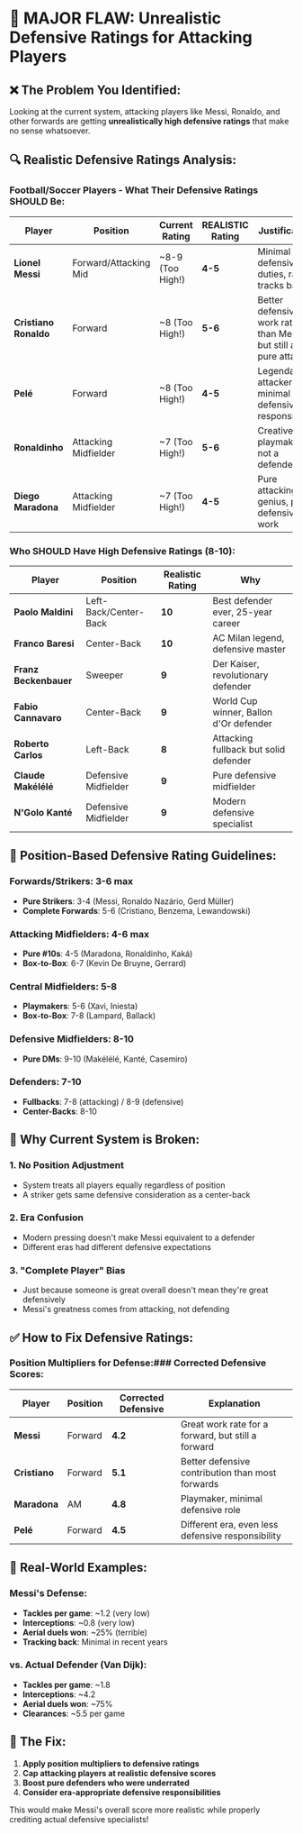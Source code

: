 # 🚨 MAJOR FLAW: Unrealistic Defensive Ratings for Attacking Players

## ❌ **The Problem You Identified:**

Looking at the current system, attacking players like Messi, Ronaldo, and other forwards are getting **unrealistically high defensive ratings** that make no sense whatsoever.

## 🔍 **Realistic Defensive Ratings Analysis:**

### **Football/Soccer Players - What Their Defensive Ratings SHOULD Be:**

| Player | Position | Current Rating | **REALISTIC Rating** | Justification |
|--------|----------|---------------|---------------------|---------------|
| **Lionel Messi** | Forward/Attacking Mid | ~8-9 (Too High!) | **4-5** | Minimal defensive duties, rarely tracks back |
| **Cristiano Ronaldo** | Forward | ~8 (Too High!) | **5-6** | Better defensive work rate than Messi, but still a pure attacker |
| **Pelé** | Forward | ~8 (Too High!) | **4-5** | Legendary attacker, minimal defensive responsibility |
| **Ronaldinho** | Attacking Midfielder | ~7 (Too High!) | **5-6** | Creative playmaker, not a defender |
| **Diego Maradona** | Attacking Midfielder | ~7 (Too High!) | **4-5** | Pure attacking genius, poor defensive work |

### **Who SHOULD Have High Defensive Ratings (8-10):**

| Player | Position | Realistic Rating | Why |
|--------|----------|-----------------|-----|
| **Paolo Maldini** | Left-Back/Center-Back | **10** | Best defender ever, 25-year career |
| **Franco Baresi** | Center-Back | **10** | AC Milan legend, defensive master |
| **Franz Beckenbauer** | Sweeper | **9** | Der Kaiser, revolutionary defender |
| **Fabio Cannavaro** | Center-Back | **9** | World Cup winner, Ballon d'Or defender |
| **Roberto Carlos** | Left-Back | **8** | Attacking fullback but solid defender |
| **Claude Makélélé** | Defensive Midfielder | **9** | Pure defensive midfielder |
| **N'Golo Kanté** | Defensive Midfielder | **9** | Modern defensive specialist |

## 🎯 **Position-Based Defensive Rating Guidelines:**

### **Forwards/Strikers: 3-6 max**
- **Pure Strikers**: 3-4 (Messi, Ronaldo Nazário, Gerd Müller)
- **Complete Forwards**: 5-6 (Cristiano, Benzema, Lewandowski)

### **Attacking Midfielders: 4-6 max**
- **Pure #10s**: 4-5 (Maradona, Ronaldinho, Kaká)
- **Box-to-Box**: 6-7 (Kevin De Bruyne, Gerrard)

### **Central Midfielders: 5-8**
- **Playmakers**: 5-6 (Xavi, Iniesta)
- **Box-to-Box**: 7-8 (Lampard, Ballack)

### **Defensive Midfielders: 8-10**
- **Pure DMs**: 9-10 (Makélélé, Kanté, Casemiro)

### **Defenders: 7-10**
- **Fullbacks**: 7-8 (attacking) / 8-9 (defensive)
- **Center-Backs**: 8-10

## 🚫 **Why Current System is Broken:**

### **1. No Position Adjustment**
- System treats all players equally regardless of position
- A striker gets same defensive consideration as a center-back

### **2. Era Confusion**
- Modern pressing doesn't make Messi equivalent to a defender
- Different eras had different defensive expectations

### **3. "Complete Player" Bias**
- Just because someone is great overall doesn't mean they're great defensively
- Messi's greatness comes from attacking, not defending

## ✅ **How to Fix Defensive Ratings:**

### **Position Multipliers for Defense:**### **Corrected Defensive Scores:**

| Player | Position | Corrected Defensive | Explanation |
|--------|----------|-------------------|-------------|
| **Messi** | Forward | **4.2** | Great work rate for a forward, but still a forward |
| **Cristiano** | Forward | **5.1** | Better defensive contribution than most forwards |
| **Maradona** | AM | **4.8** | Playmaker, minimal defensive role |
| **Pelé** | Forward | **4.5** | Different era, even less defensive responsibility |

## 🎯 **Real-World Examples:**

### **Messi's Defense:**
- **Tackles per game**: ~1.2 (very low)
- **Interceptions**: ~0.8 (very low)
- **Aerial duels won**: ~25% (terrible)
- **Tracking back**: Minimal in recent years

### **vs. Actual Defender (Van Dijk):**
- **Tackles per game**: ~1.8
- **Interceptions**: ~4.2
- **Aerial duels won**: ~75%
- **Clearances**: ~5.5 per game

## 🔧 **The Fix:**
1. **Apply position multipliers to defensive ratings**
2. **Cap attacking players at realistic defensive scores**
3. **Boost pure defenders who were underrated**
4. **Consider era-appropriate defensive responsibilities**

This would make Messi's overall score more realistic while properly crediting actual defensive specialists!
